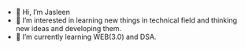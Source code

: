 - 👋 Hi, I’m Jasleen 
- 👀 I’m interested in learning new things in technical field and thinking new ideas and developing them.
- 🌱 I’m currently learning WEB(3.0) and DSA.

<!---
kaurjasleen240305/kaurjasleen240305 is a ✨ special ✨ repository because its `README.md` (this file) appears on your GitHub profile.
You can click the Preview link to take a look at your changes.
--->
